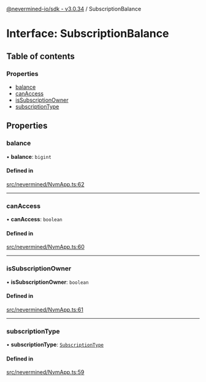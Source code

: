 [@nevermined-io/sdk - v3.0.34](../code-reference.md) / SubscriptionBalance

# Interface: SubscriptionBalance

## Table of contents

### Properties

- [balance](SubscriptionBalance.md#balance)
- [canAccess](SubscriptionBalance.md#canaccess)
- [isSubscriptionOwner](SubscriptionBalance.md#issubscriptionowner)
- [subscriptionType](SubscriptionBalance.md#subscriptiontype)

## Properties

### balance

• **balance**: `bigint`

#### Defined in

[src/nevermined/NvmApp.ts:62](https://github.com/nevermined-io/sdk-js/blob/839427fa63429fae29c0c8e30540bd2ad8e19f29/src/nevermined/NvmApp.ts#L62)

---

### canAccess

• **canAccess**: `boolean`

#### Defined in

[src/nevermined/NvmApp.ts:60](https://github.com/nevermined-io/sdk-js/blob/839427fa63429fae29c0c8e30540bd2ad8e19f29/src/nevermined/NvmApp.ts#L60)

---

### isSubscriptionOwner

• **isSubscriptionOwner**: `boolean`

#### Defined in

[src/nevermined/NvmApp.ts:61](https://github.com/nevermined-io/sdk-js/blob/839427fa63429fae29c0c8e30540bd2ad8e19f29/src/nevermined/NvmApp.ts#L61)

---

### subscriptionType

• **subscriptionType**: [`SubscriptionType`](../enums/SubscriptionType.md)

#### Defined in

[src/nevermined/NvmApp.ts:59](https://github.com/nevermined-io/sdk-js/blob/839427fa63429fae29c0c8e30540bd2ad8e19f29/src/nevermined/NvmApp.ts#L59)
